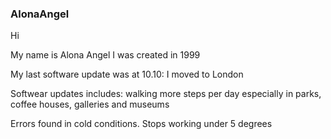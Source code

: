 ### AlonaAngel
<p>Hi<br>
<P>My name is Alona Angel I was created in 1999<br>
<p>My last software update was at 10.10: I moved to London<br>
<p>Softwear updates includes: walking more steps per day especially in parks, coffee houses, galleries and museums<br>
<P>Errors found in cold conditions. Stops working under 5 degrees<br>
<p>
